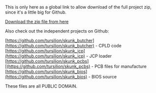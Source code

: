 This is only here as a global link to allow download of the full project zip, since it's a little big for Github.

[Download the zip file from here](https://harmlesslion.com/zips/SKUNKBOARD_FULL_RELEASE.zip)

Also check out the independent projects on Github:

[https://github.com/tursilion/skunk_butcher](https://github.com/tursilion/skunk_butcher) - CPLD code\
[https://github.com/tursilion/skunk_jcp](https://github.com/tursilion/skunk_jcp) - JCP loader\
[https://github.com/tursilion/skunk_pcbs][(https://github.com/tursilion/skunk_pcbs) - PCB files for manufacture\
[https://github.com/tursilion/skunk_bios](https://github.com/tursilion/skunk_bios) - BIOS source

These files are all PUBLIC DOMAIN.

